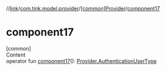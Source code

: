 //[link](../../index.md)/[com.tink.model.provider](../index.md)/[[common]Provider](index.md)/[component17](component17.md)



# component17  
[common]  
Content  
operator fun [component17](component17.md)(): [Provider.AuthenticationUserType](-authentication-user-type/index.md)  



